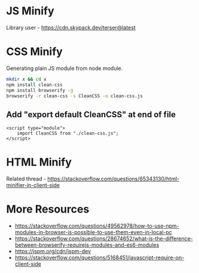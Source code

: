 
# JS Minify

Library user - https://cdn.skypack.dev/terser@latest

# CSS Minify

Generating plain JS module from node module.

```bash
mkdir x && cd x
npm install clean-css
npm install browserify -g
browserify -r clean-css -s CleanCSS -o clean-css.js
```

## Add "export default CleanCSS" at end of file

```
<script type="module">
    import CleanCSS from "./clean-css.js";
</script>
```

# HTML Minify

Related thread - https://stackoverflow.com/questions/65343130/html-minifier-in-client-side

# More Resources

- https://stackoverflow.com/questions/49562978/how-to-use-npm-modules-in-browser-is-possible-to-use-them-even-in-local-pc
- https://stackoverflow.com/questions/28674652/what-is-the-difference-between-browserify-requirejs-modules-and-es6-modules
- https://jspm.org/cdn/jspm-dev
- https://stackoverflow.com/questions/5168451/javascript-require-on-client-side